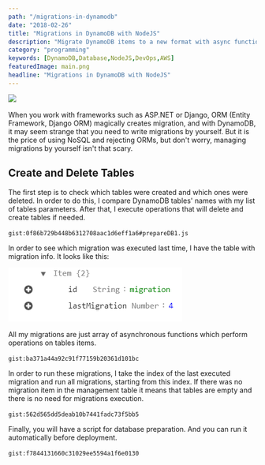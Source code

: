 ```yaml
---
path: "/migrations-in-dynamodb"
date: "2018-02-26"
title: "Migrations in DynamoDB with NodeJS"
description: "Migrate DynamoDB items to a new format with async functions."
category: "programming"
keywords: [DynamoDB,Database,NodeJS,DevOps,AWS]
featuredImage: main.png
headline: "Migrations in DynamoDB with NodeJS"
---
```


![](/main.png)

When you work with frameworks such as ASP.NET or Django, ORM (Entity Framework, Django ORM) magically creates migration, and with DynamoDB, it may seem strange that you need to write migrations by yourself. But it is the price of using NoSQL and rejecting ORMs, but don't worry, managing migrations by yourself isn't that scary.

## Create and Delete Tables

The first step is to check which tables were created and which ones were deleted. In order to do this, I compare DynamoDB tables' names with my list of tables parameters. After that, I execute operations that will delete and create tables if needed.

`gist:0f86b729b448b6312708aac1d6eff1a6#prepareDB1.js`

In order to see which migration was executed last time, I have the table with migration info. It looks like this:

![migration item](migration-item.png)

All my migrations are just array of asynchronous functions which perform operations on tables items.

`gist:ba371a44a92c91f77159b20361d101bc`

In order to run these migrations, I take the index of the last executed migration and run all migrations, starting from this index. If there was no migration item in the management table it means that tables are empty and there is no need for migrations execution.

`gist:562d565dd5deab10b7441fadc73f5bb5`

Finally, you will have a script for database preparation. And you can run it automatically before deployment.

`gist:f7844131660c31029ee5594a1f6e0130`
